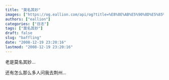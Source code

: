 ```yaml
---
title: "莫名其妙"
images: ["https://og.eallion.com/api/og?title=%E8%8E%AB%E5%90%8D%E5%85%B6%E5%A6%99"]
authors: ["eallion"]
categories: ["日志"]
tags: ["莫名其妙"]
draft: false
slug: "baffling"
date: "2008-12-19 23:20:16"
lastmod: "2008-12-19 23:20:16"
---
```


老是莫名其妙...

还有怎么那么多人问我去荆州...
